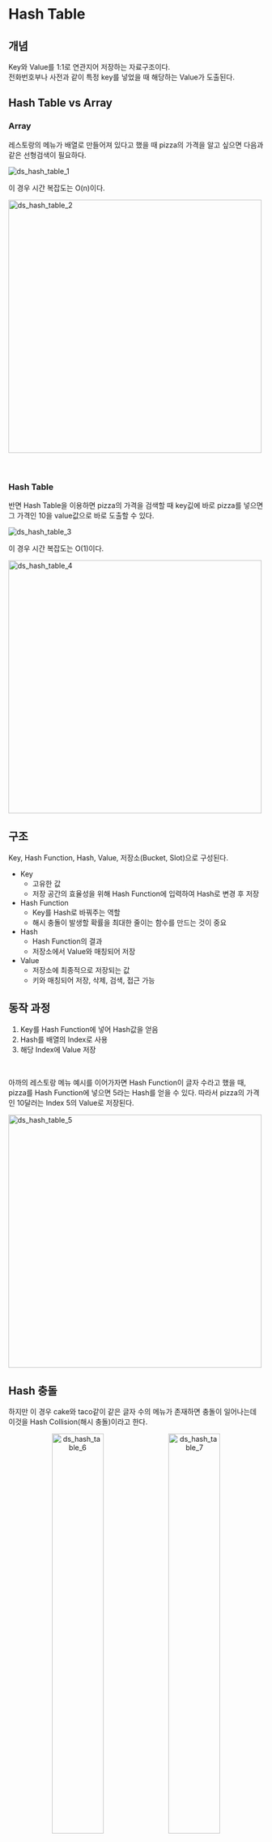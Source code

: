 # Hash Table

## 개념
Key와 Value를 1:1로 연관지어 저장하는 자료구조이다.<br>
전화번호부나 사전과 같이 특정 key를 넣었을 때 해당하는 Value가 도출된다.

## Hash Table vs Array

### Array

레스토랑의 메뉴가 배열로 만들어져 있다고 했을 때 pizza의 가격을 알고 싶으면 다음과 같은 선형검색이 필요하다.

<img src="img/ds_hash_table_1.gif" alt="ds_hash_table_1">

이 경우 시간 복잡도는 O(n)이다.

<img src="img/ds_hash_table_2.jpg" alt="ds_hash_table_2" width="500">
<br>
<br>
<br>

### Hash Table

반면 Hash Table을 이용하면 pizza의 가격을 검색할 때 key깂에 바로 pizza를 넣으면 그 가격인 10을 value값으로 바로 도출할 수 있다.

<img src="img/ds_hash_table_3.gif" alt="ds_hash_table_3">

이 경우 시간 복잡도는 O(1)이다.

<img src="img/ds_hash_table_4.jpg" alt="ds_hash_table_4" width="500">

## 구조
Key, Hash Function, Hash, Value, 저장소(Bucket, Slot)으로 구성된다.

- Key
    - 고유한 값
    - 저장 공간의 효율성을 위해 Hash Function에 입력하여 Hash로 변경 후 저장
- Hash Function
    - Key를 Hash로 바꿔주는 역할
    - 해시 충돌이 발생할 확률을 최대한 줄이는 함수를 만드는 것이 중요
- Hash
    - Hash Function의 결과
    - 저장소에서 Value와 매칭되어 저장
- Value
    - 저장소에 최종적으로 저장되는 값
    - 키와 매칭되어 저장, 삭제, 검색, 접근 가능

## 동작 과정
1. Key를 Hash Function에 넣어 Hash값을 얻음
2. Hash를 배열의 Index로 사용
3. 해당 Index에 Value 저장

<br>

아까의 레스토랑 메뉴 예시를 이어가자면 Hash Function이 글자 수라고 했을 때, pizza를 Hash Function에 넣으면 5라는 Hash를 얻을 수 있다. 따라서 pizza의 가격인 10달러는 Index 5의 Value로 저장된다.

<img src="img/ds_hash_table_5.jpg" alt="ds_hash_table_5" width="500">

## Hash 충돌
하지만 이 경우 cake와 taco같이 같은 글자 수의 메뉴가 존재하면 충돌이 일어나는데 이것을 Hash Collision(해시 충돌)이라고 한다.

<p align="center" width="100%">
 <img src="img/ds_hash_table_6.jpg" alt="ds_hash_table_6" width="45%">
 <img src="img/ds_hash_table_7.jpg" alt="ds_hash_table_7" width="45%">

## 해결 방법
이렇게 해시 충돌이 일어날 경우 해결 방법은 크게 두 가지가 있다.

### 1. Separating Chaining
아까 예시에서처럼 cake와 taco의 인덱스가 같을 경우 다음과 같이 해당 인덱스 내부에 Linked List를 만드는 방법이다. 이때 인덱스 4를 검색하면 인덱스 내부의 리스트를 선형검색한다. 따라서 시간 복잡도는 O(n)이 된다.

<img src="img/ds_hash_table_8.jpg" alt="ds_hash_table_8" width="500">

이러한 Chaining 방식은 해시 테이블의 확장이 필요 없고 간단하게 구현이 가능하며 손쉽게 삭제할 수 있다는 장점이 있다. 하지만 데이터 수가 많아지면 동일한 버킷에 chaining되는 데이터가 많아지며, 이에 따라 캐시의 효율성이 감소한다는 단점이 있다.

### 2. Open Addressing
Open Addressing은 추가적인 메모리를 사용하는 Chaining 방식과 다르게 비어있는  해시 테이블의 공간을 활용하는 방법이다. 이를 구현하기 위한 방법으로는 크게 3가지가 있다.

1. 선형 탐사(Linear Probing)
    - 충돌이 발생한 hash를 기준으로 고정폭만큼 건너뛰면서 비어있는 hash를 찾는다.
    - 특정 hash값의 주변 bucket이 전부 채워져있는, 데이터가 밀집되는 현상인 clustering이 발생한다.
2. 제곱 탐사(Quadratic Probing)
    - 충돌이 발생한 hash를 기준으로 n^2의 폭만큼 건너뛰면서 비어있는 hash를 찾는다.
    - 선형 탐사보다 넓은 기준으로 탐사하기 때문에 탐색이나 삭제가 효율적일 수 있다.
    - 초기 hash값이 같다면 제곱 탐사 역시 clustering 문제가 발생한다.
3. 이중 해싱(Double Hashing)
    - 충돌이 발생하면 또 다른 Hash Function으로 처리하여 hash를 찾는다.
    - 기존 Hash Function은 최초 hash를 얻을 때 사용하고, 다른 하나는 충돌 발생 시 탐사의 폭을 얻기 위해 사용한다.
    - 최초 hash값이 같더라도 다른 Hash Function을 거치면서 각기 다른 탐사 폭이 나올 확률이 높기 때문에 여러 공간에 골고루 저장될 확률이 높다.
    - clustering 문제를 해결하기 위해 도입되었다.
<br>

<img src="img/ds_hash_table_9.png" alt="ds_hash_table_9" width="500">

<br>
이러한 방법을 사용하면 Chaining 방식에 비해 메모리를 적게 사용하며 해시 테이블의 특징인 1대1 매칭 구조가 유지된다는 장점이 있다. 하지만 데이터가 늘어나는 만큼 bucket의 공간을 확보해야 하고, 충돌이 많아질수록 clustering으로 인해 시간 복잡도가 증가한다.

### 3. Resizing
데이터는 무한한데 반해 Hash Table의 공간은 유한하기 때문에 어느 순간 저장소가 꽉 찰 수 있다. Open Addressing의 경우 어느 순간 table이 꽉 차서 저장을 못하고, Chaining의 경우 충돌이 발생할수록 Linked List의 길이가 길어져 Hash Table의 의미가 없어진다. 따라서 데이터가 어느 정도 차면 테이블의 크기를 늘려줘야 한다.<br>

일반적으로는 기존 테이블의 2배 크기의 새로운 테이블을 할당해서 기존 자료를 이동시키는 방식을 사용한다.

## Hash Table vs Hash Map
- Hash Table
    - 병렬 처리를 할 때(동기화를 고려해야 하는 상황) Thread-safe함
        - Thread-safe란?<br>
        어떤 함수나 변수, 혹은 객체가 여러 스레드로부터 동시에 접근이 이루어져도 프로그램 실행에 문제가 없는 것을 말함
    - Null 값을 허용하지 않음
- Hash Map
    - 병렬 처리를 하지 않을 때(동기화를 고려하지 않는 상황) Thread-safe하지 않음
    - Null 값을 허용함

## 시간 복잡도
-|평균|최악|
|:---:|:---:|:---:|
|탐색|O(1)|O(n)|
|삽입|O(1)|O(n)|
|삭제|O(1)|O(n)|

다음과 같이 탐색, 삽입, 삭제 모두 동일하게 평균적으로 O(1)의 시간복잡도를 보여주며 최악의 경우 O(n)이 된다.

### 출처
https://youtu.be/HraOg7W3VAM?si=UwDW-0GUp7rL3MKf
<br>
https://think0wise.tistory.com/66
<br>
https://mangkyu.tistory.com/102